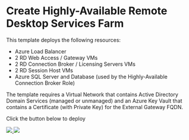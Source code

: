 # Create Highly-Available Remote Desktop Services Farm

This template deploys the following resources:

<ul><li>Azure Load Balancer</li><li>2 RD Web Access / Gateway VMs</li><li>2 RD Connection Broker / Licensing Servers VMs</li><li>2 RD Session Host VMs</li><li>Azure SQL Server and Database (used by the Highly-Available Connection Broker Role)</li></ul>

The template requires a Virtual Network that contains Active Directory Domain Services (managed or unmanaged) and an Azure Key Vault that contains a Certificate (with Private Key) for the External Gateway FQDN.

Click the button below to deploy

<a href="https://portal.azure.com/#create/Microsoft.Template/uri/https%3A%2F%2Fraw.githubusercontent.com%2Foaltawil%2FPAP%2Fmaster%2Fazuredeploy.json" target="_blank">
    <img src="http://azuredeploy.net/deploybutton.png"/>
</a>
<a href="http://armviz.io/#/?load=https%3A%2F%2Fraw.githubusercontent.com%2Foaltawil%2FPAP%2Fmaster%2Fazuredeploy.json" target="_blank">
    <img src="http://armviz.io/visualizebutton.png"/>
</a>
